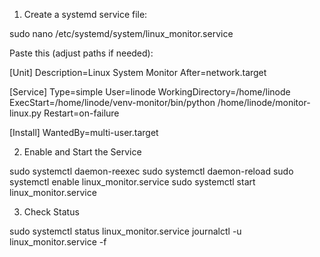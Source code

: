 1. Create a systemd service file:
   
sudo nano /etc/systemd/system/linux_monitor.service

Paste this (adjust paths if needed):

[Unit]
Description=Linux System Monitor
After=network.target

[Service]
Type=simple
User=linode
WorkingDirectory=/home/linode
ExecStart=/home/linode/venv-monitor/bin/python /home/linode/monitor-linux.py
Restart=on-failure

[Install]
WantedBy=multi-user.target

2. Enable and Start the Service
   
sudo systemctl daemon-reexec
sudo systemctl daemon-reload
sudo systemctl enable linux_monitor.service
sudo systemctl start linux_monitor.service

3. Check Status
   
sudo systemctl status linux_monitor.service
journalctl -u linux_monitor.service -f
